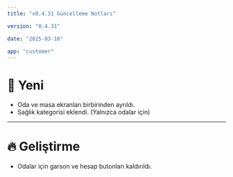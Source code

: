 ```yaml
---
title: "v0.4.31 Güncelleme Notları"

version: "0.4.31"

date: "2025-03-10"

app: "customer"
---
```

# 🚀 Yeni
- Oda ve masa ekranları birbirinden ayrıldı.
- Sağlık kategorisi eklendi. (Yalnızca odalar için)

---

# 🔥 Geliştirme
- Odalar için garson ve hesap butonları kaldırıldı.